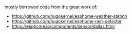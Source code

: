 mostly borrowed code from the great work of:
- https://github.com/hugokernel/esphome-weather-station
- https://github.com/hugokernel/esphome-rain-detector
- https://esphome.io/components/sensor/dallas.html
